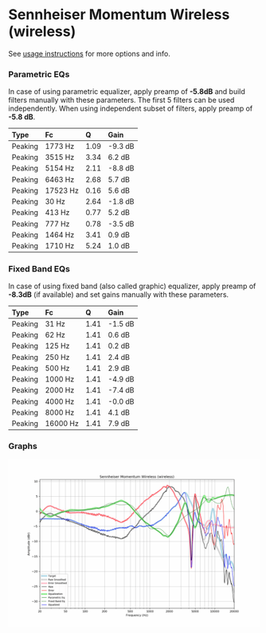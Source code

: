 # Sennheiser Momentum Wireless (wireless)
See [usage instructions](https://github.com/jaakkopasanen/AutoEq#usage) for more options and info.

### Parametric EQs
In case of using parametric equalizer, apply preamp of **-5.8dB** and build filters manually
with these parameters. The first 5 filters can be used independently.
When using independent subset of filters, apply preamp of **-5.8 dB**.

| Type    | Fc       |    Q | Gain    |
|:--------|:---------|:-----|:--------|
| Peaking | 1773 Hz  | 1.09 | -9.3 dB |
| Peaking | 3515 Hz  | 3.34 | 6.2 dB  |
| Peaking | 5154 Hz  | 2.11 | -8.8 dB |
| Peaking | 6463 Hz  | 2.68 | 5.7 dB  |
| Peaking | 17523 Hz | 0.16 | 5.6 dB  |
| Peaking | 30 Hz    | 2.64 | -1.8 dB |
| Peaking | 413 Hz   | 0.77 | 5.2 dB  |
| Peaking | 777 Hz   | 0.78 | -3.5 dB |
| Peaking | 1464 Hz  | 3.41 | 0.9 dB  |
| Peaking | 1710 Hz  | 5.24 | 1.0 dB  |

### Fixed Band EQs
In case of using fixed band (also called graphic) equalizer, apply preamp of **-8.3dB**
(if available) and set gains manually with these parameters.

| Type    | Fc       |    Q | Gain    |
|:--------|:---------|:-----|:--------|
| Peaking | 31 Hz    | 1.41 | -1.5 dB |
| Peaking | 62 Hz    | 1.41 | 0.6 dB  |
| Peaking | 125 Hz   | 1.41 | 0.2 dB  |
| Peaking | 250 Hz   | 1.41 | 2.4 dB  |
| Peaking | 500 Hz   | 1.41 | 2.9 dB  |
| Peaking | 1000 Hz  | 1.41 | -4.9 dB |
| Peaking | 2000 Hz  | 1.41 | -7.4 dB |
| Peaking | 4000 Hz  | 1.41 | -0.0 dB |
| Peaking | 8000 Hz  | 1.41 | 4.1 dB  |
| Peaking | 16000 Hz | 1.41 | 7.9 dB  |

### Graphs
![](./Sennheiser%20Momentum%20Wireless%20(wireless).png)